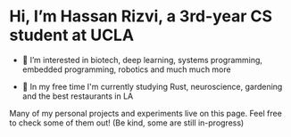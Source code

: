 # Hi, I’m Hassan Rizvi, a 3rd-year CS student at UCLA
  
- 👀 I’m interested in biotech, deep learning, systems programming, embedded programming, robotics and much much more
  
- 📘 In my free time I'm currently studying Rust, neuroscience, gardening and the best restaurants in LA

Many of my personal projects and experiments live on this page. Feel free to check some of them out! (Be kind, some are still in-progress)

<!---
rizvi-ha/rizvi-ha is a ✨ special ✨ repository because its `README.md` (this file) appears on your GitHub profile.
You can click the Preview link to take a look at your changes.
--->
